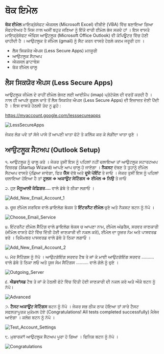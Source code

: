 # ਥੋਕ ਇਮੇਲ

**ਥੋਕ ਈਮੇਲ** ਮਾਇਕ੍ਰੋਸੋਫਟ ਐਕਸਲ (Microsoft Excel) ਵੀਬੀਏ (VBA) ਵਿੱਚ ਬਣਾਇਆ ਗਿਆ ਸੌਫਟਵੇਅਰ ਹੈ ਜਿਸ ਨਾਲ ਅਸੀਂ ਬਹੁਤ ਜਣਿਆ ਨੂੰ ਇੱਕੋ ਵਾਰੀ ਈਮੇਲ ਭੇਜ ਸਕਦੇ ਹਾਂ । ਇਸ ਵਾਸਤੇ ਮਾਇਕ੍ਰੋਸੋਫਟ ਔਫਿਸ ਆਉਟਲੂਕ (Microsoft Office Outlook) ਵੀ ਕੰਪਿਊਟਰ ਵਿੱਚ ਹੋਣੀ ਚਾਹੀਦੀ ਹੈ । ਆਉਟਲੂਕ ਤੇ ਜੀਮੇਲ (gmail) ਨੂੰ ਸੈਟ ਕਰਨ ਵਾਸਤੇ ਹੇਠਲੇ ਕਦਮ ਜਰੂਰੀ ਹਨ ।

- ਲੈਸ ਸਿਕਯੋਰ ਐਪਸ (Less Secure Apps) ਮਨਜੂਰੀ
- ਆਉਟਲੂਕ ਸੈਟਅਪ
- ਐਕਸਲ ਡਾਟਾਬੇਸ
- ਥੋਕ ਈਮੇਲ ਚਾਲੂ

## ਲੈਸ ਸਿਕਯੋਰ ਐਪਸ (Less Secure Apps)

ਆਉਟਲੂਕ ਜੀਮੇਲ ਦੇ ਰਾਹੀਂ ਈਮੇਲ ਭੇਜਣ ਲਈ ਆਈਮੈਪ (imap) ਪ੍ਰੋਟੋਕੋਲ ਦੀ ਵਰਤੋਂ ਕਰਦੀ ਹੈ । ਨਾਲ ਹੀ ਆਪਣੇ ਗੂਗਲ ਖਾਤੇ ਤੋਂ ਲੈਸ ਸਿਕਯੋਰ ਐਪਸ (Less Secure Apps) ਦੀ ਇਜ਼ਾਜ਼ਤ ਦੇਣੀ ਪੈਂਦੀ ਹੈ । ਇਸ ਵਾਸਤੇ ਹੇਠਲੀ ਤੰਦ ਨੂ ਛੁਹੋ :

https://myaccount.google.com/lesssecureapps

![LessSecureApps](/../master/Resources/Less_Secure_Apps.png?raw=true "LessSecureApps")

ਜੇਕਰ ਲੋੜ ਪਵੇ ਤਾਂ ਸੱਜੇ ਪਾਸੇ ਤੋਂ ਆਪਣੀ ਖਾਤਾ ਫੋਟੋ ਤੇ ਕਲਿੱਕ ਕਰ ਕੇ ਲੋੜੀਂਦਾ ਖਾਤਾ ਚੁਣੋ ।

## ਆਉਟਲੂਕ ਸੈਟਅਪ (Outlook Setup)

੧. ਆਉਟਲੂਕ ਨੂੰ ਚਾਲੂ ਕਰੋ । ਜੇਕਰ ਤੁਸੀਂ ਇਸ ਨੂੰ ਪਹਿਲਾਂ ਨਹੀਂ ਚਲਾਇਆ ਤਾਂ ਆਉਟਲੂਕ ਸਟਾਰਟਅਪ ਵਿਜ਼ਰਡ (Startup Wizard) ਆਪਣੇ ਆਪ ਚਾਲੂ ਹੋ ਜਾਏਗਾ । **ਨੈਕਸਟ** ਦੱਬਣ ਤੇ ਤੁਹਾਨੂੰ ਈਮੇਲ ਸੈਟਅਪ ਵਾਸਤੇ ਪੁੱਛਿਆ ਜਾਵੇਗਾ, ਫਿਰ **ਯੈੱਸ** ਦੱਬੋ ਅਤੇ **ਦੂਜੇ ਪੋਇੰਟ** ਤੇ ਜਾਓ ।
    ਜੇਕਰ ਤੁਸੀਂ ਇਸ ਨੂੰ ਪਹਿਲਾਂ ਚਲਾਇਆ ਹੋਇਆ ਹੈ ਤਾਂ **ਟੂਲਸ => ਅਕਾਊਂਟ ਸੇਟਿੰਗਸ => ਈਮੇਲ => ਨਿਉ** ਤੇ ਜਾਓ 

੨. ਹੁਣ **ਮੈਨੂਆਲੀ ਕੰਫ਼ਿਗਰ....** ਵਾਲੇ ਡੱਬੇ ਤੇ ਠੀਕਾ ਲਗਾਓ । 

![Add_New_Email_Account_1](/../master/Resources/Add_New_Email_Account_1.png?raw=true "Add New Email Account 1")

੩. ਚੂਜ਼ ਈਮੇਲ ਸਰਵਿਸ ਵਾਲੇ ਡਾਇਲੋਗ ਬੋਕਸ ਤੇ **ਇੰਟਰਨੈਟ ਈਮੇਲ** ਚੁਣੋ ਅਤੇ ਨੈਕਸਟ ਬਟਨ ਨੂੰ ਨੱਪੋ ।

![Choose_Email_Service](/../master/Resources/Choose_Email_Service.png?raw=true "Choose Email Service")

੪. ਇੰਟਰਨੈਟ ਈਮੇਲ ਸੈੱਟਿੰਗ ਵਾਲੇ ਡਾਇਲੋਗ ਬੋਕਸ ਚ ਆਪਣਾ ਨਾਮ, ਈਮੇਲ ਅੱਡਰੈਸ, ਸਰਵਰ ਜਾਣਕਾਰੀ (ਜੀਮੇਲ ਵਾਸਤੇ ਫੋਟੋ ਵਿੱਚ ਦਿੱਤੀ ਹੋਈ ਜਾਣਕਾਰੀ ਦੀ ਨਕਲ ਕਰੋ), ਈਮੇਲ ਦਾ ਯੂਜ਼ਰ ਨੇਮ ਅਤੇ ਪਾਸਵਰਡ ਭਰੋ । ਰਿਮੈਮਬਰ ਪਾਸਵਰਡ ਵਾਲੇ ਡੱਬੇ ਤੇ ਠਿਕਾ ਲਗਾਓ । 

![Add_New_Email_Account_2](/../master/Resources/Add_New_Email_Account_2.png?raw=true "Add New Email Account 2")

੫. ਮੋਰ ਸੈਟਿੰਗਸ ਨੂੰ ਨੱਪੋ । ਆਉਟਗੋਇੰਗ ਸਰਵਰ ਟੈਬ ਤੇ ਜਾਂ ਕੇ ਮਾਈ ਆਉਟਗੋਇੰਗ ਸਰਵਰ .......... ਵਾਲੇ ਡੱਬੇ ਤੇ ਠਿਕਾ ਲਓ ਅਤੇ ਯੂਜ ਸੇਮ ਸੈਟਿੰਗਸ .......... ਵਾਲੇ ਗੋਲੇ ਨੂੰ ਚੁਣੋ ।  

![Outgoing_Server](/../master/Resources/Outgoing_Server.png?raw=true "Outgoing Server")

੬. **ਐਡਵਾਂਸਡ** ਟੈਬ ਤੇ ਜਾਂ ਕੇ ਹੇਠਲੀ ਫੋਟੋ ਵਿੱਚ ਦਿੱਤੀ ਹੋਈ ਜਾਣਕਾਰੀ ਦੀ ਨਕਲ ਕਰੋ ਅਤੇ ਔਕੇ ਬਟਨ ਨੂੰ ਨੱਪੋ।  

![Advanced](/../master/Resources/Advanced.png?raw=true "Advanced")

੭. **ਟੈਸਟ ਅਕਾਊਂਟ ਸੇਟਿੰਗਸ** ਬਟਨ ਨੂੰ ਨੱਪੋ । ਜੇਕਰ ਸਭ ਠੀਕ ਠਾਕ ਹੋਇਆ ਤਾਂ ਸਾਰੇ ਟੈਸਟ ਸਫਲਤਾਪੂਰਕ ਮੁਕੰਮਲ ਹੋਏ (Congratulations! All tests completed successfully) ਮੈਸੇਜ ਆਏਗਾ । ਕਲੋਜ਼ ਬਟਨ ਨੂੰ ਨੱਪੋ । 

![Test_Account_Settings](/../master/Resources/Test_Account_Settings.png?raw=true "Test Account Settings")

੮. ਮੁਬਾਰਕਾਂ! ਆਉਟਲੂਕ ਸੈਟਅਪ ਪੂਰਾ ਹੋ ਗਿਆ । ਫਿਨਿਸ਼ ਬਟਨ ਨੂੰ ਨੱਪੋ ।

![Congratulations](/../master/Resources/Congratulations.png?raw=true "Congratulations")
